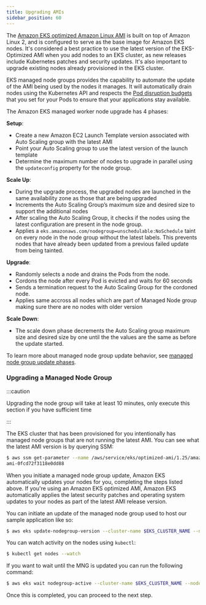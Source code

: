 ```yaml
---
title: Upgrading AMIs
sidebar_position: 60
---
```


The [Amazon EKS optimized Amazon Linux AMI](https://docs.aws.amazon.com/eks/latest/userguide/eks-optimized-amis.html) is built on top of Amazon Linux 2, and is configured to serve as the base image for Amazon EKS nodes. It's considered a best practice to use the latest version of the EKS-Optimized AMI when you add nodes to an EKS cluster, as new releases include Kubernetes patches and security updates. It's also important to upgrade existing nodes already provisioned in the EKS cluster.

EKS managed node groups provides the capability to automate the update of the AMI being used by the nodes it manages. It will automatically drain nodes using the Kubernetes API and respects the [Pod disruption budgets](https://kubernetes.io/docs/concepts/workloads/pods/disruptions/) that you set for your Pods to ensure that your applications stay available.

The Amazon EKS managed worker node upgrade has 4 phases:

**Setup**:

* Create a new Amazon EC2 Launch Template version associated with Auto Scaling group with the latest AMI
* Point your Auto Scaling group to use the latest version of the launch template
* Determine the maximum number of nodes to upgrade in parallel using the `updateconfig` property for the node group.

**Scale Up**:

* During the upgrade process, the upgraded nodes are launched in the same availability zone as those that are being upgraded
* Increments the Auto Scaling Group’s maximum size and desired size to support the additional nodes
* After scaling the Auto Scaling Group, it checks if the nodes using the latest configuration are present in the node group. 
* Applies a `eks.amazonaws.com/nodegroup=unschedulable:NoSchedule` taint on every node in the node group without the latest labels. This prevents nodes that have already been updated from a previous failed update from being tainted.

**Upgrade**:

* Randomly selects a node and drains the Pods from the node.
* Cordons the node after every Pod is evicted and waits for 60 seconds
* Sends a termination request to the Auto Scaling Group for the cordoned node.
* Applies same accross all nodes which are part of Managed Node group making sure there are no nodes with older version

**Scale Down**:

* The scale down phase decrements the Auto Scaling group maximum size and desired size by one until the the values are the same as before the update started.

To learn more about managed node group update behavior, see [managed node group update phases](https://docs.aws.amazon.com/eks/latest/userguide/managed-node-update-behavior.html).


### Upgrading a Managed Node Group

:::caution

Upgrading the node group will take at least 10 minutes, only execute this section if you have sufficient time

:::

The EKS cluster that has been provisioned for you intentionally has managed node groups that are not running the latest AMI. You can see what the latest AMI version is by querying SSM:

```bash
$ aws ssm get-parameter --name /aws/service/eks/optimized-ami/1.25/amazon-linux-2/recommended/image_id --region $AWS_REGION --query "Parameter.Value" --output text
ami-0fcd72f3118e0dd88
```

When you initiate a managed node group update, Amazon EKS automatically updates your nodes for you, completing the steps listed above. If you're using an Amazon EKS optimized AMI, Amazon EKS automatically applies the latest security patches and operating system updates to your nodes as part of the latest AMI release version. 

You can initiate an update of the managed node group used to host our sample application like so:

```bash
$ aws eks update-nodegroup-version --cluster-name $EKS_CLUSTER_NAME --nodegroup-name $EKS_DEFAULT_MNG_NAME
```

You can watch activity on the nodes using `kubectl`:

```bash test=false
$ kubectl get nodes --watch
```

If you want to wait until the MNG is updated you can run the following command:

```bash timeout=1200
$ aws eks wait nodegroup-active --cluster-name $EKS_CLUSTER_NAME --nodegroup-name $EKS_DEFAULT_MNG_NAME
```

Once this is completed, you can proceed to the next step.
